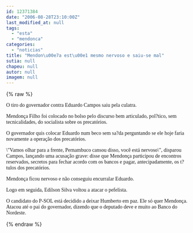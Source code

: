 ```yaml
---
id: 12371384
date: "2006-08-28T23:10:00Z"
last_modified_at: null
tags:
  - "esta"
  - "mendonca"
categories:
  - "noticias"
title: "Mendon\u00e7a est\u00e1 mesmo nervoso e saiu-se mal"
sutia: null
chapeu: null
autor: null
imagem: null
---
```

{% raw %}
<p><P><FONT face=Verdana>O tiro do governador contra Eduardo Campos saiu pela culatra. </FONT></P></p>
<p><P><FONT face=Verdana>Mendonça Filho foi colocado no bolso pelo discurso bem articulado, pol?tico, sem tecnicalidades, do socialista sobre os precatórios.</FONT></P></p>
<p><P><FONT face=Verdana>O governador quis colocar Eduardo num beco sem sa?da perguntando se ele hoje faria novamente a operação dos precatórios.</FONT></P></p>
<p><P><FONT face=Verdana>\"Vamos olhar para a frente, Pernambuco cansou disso, você está nervoso\", disparou Campos, lançando uma acusação grave: disse que Mendonça participou de encontros reservados, secretos para fechar acordo com os bancos e pagar, antecipadamente, os t?tulos dos precatórios.</FONT></P></p>
<p><P><FONT face=Verdana>Mendonça ficou nervoso e não conseguiu encurralar Eduardo.</FONT></P></p>
<p><P><FONT face=Verdana>Logo em seguida, Edilson Silva voltou a atacar o pefelista.</FONT></P></p>
<p><P><FONT face=Verdana>O candidato do P-SOL está decidido a deixar Humberto em paz. Ele só quer Mendonça. Atacou até o pai do governador, dizendo que o deputado deve e muito ao Banco do Nordeste.</FONT></P> </p>
{% endraw %}